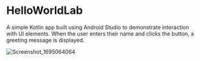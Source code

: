 # HelloWorldLab
A simple Kotlin app built using Android Studio to demonstrate interaction with UI elements. When the user enters their name and clicks the button, a greeting message is displayed.

![Screenshot_1695064064](https://github.com/tuo20482/HelloWorldLab/assets/143641615/85fba228-a4eb-4187-a05f-433425428245)
